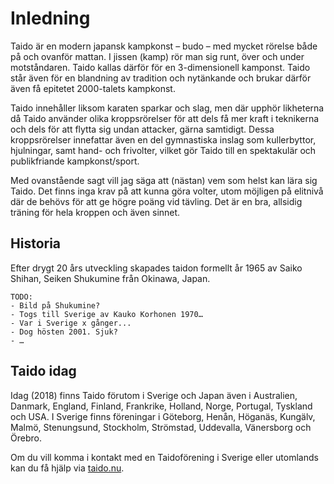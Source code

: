 # Inledning #

Taido är en modern japansk kampkonst – budo – med mycket rörelse både på och ovanför mattan. I jissen (kamp) rör man sig runt, över och under motståndaren. Taido kallas därför för en 3-dimensionell kamponst. Taido står även för en blandning av tradition och nytänkande och brukar därför även få epitetet 2000-talets kampkonst.

Taido innehåller liksom karaten sparkar och slag, men där upphör likheterna då Taido använder olika kroppsrörelser för att dels få mer kraft i teknikerna och dels för att flytta sig undan attacker, gärna samtidigt. Dessa kroppsrörelser innefattar även en del gymnastiska inslag som kullerbyttor, hjulningar, samt hand- och frivolter, vilket gör Taido till en spektakulär och publikfriande kampkonst/sport.

Med ovanstående sagt vill jag säga att (nästan) vem som helst kan lära sig Taido. Det finns inga krav på att kunna göra volter, utom möjligen på elitnivå där de behövs för att ge högre poäng vid tävling. Det är en bra, allsidig träning för hela kroppen och även sinnet. 


## Historia ##

Efter drygt 20 års utveckling skapades taidon formellt år 1965 av Saiko Shihan, Seiken Shukumine från Okinawa, Japan.

```
TODO: 
- Bild på Shukumine?
- Togs till Sverige av Kauko Korhonen 1970…
- Var i Sverige x gånger...
- Dog hösten 2001. Sjuk?
- …
```

## Taido idag ##

Idag (2018) finns Taido förutom i Sverige och Japan även i Australien, Danmark, England, Finland, Frankrike, Holland, Norge, Portugal, Tyskland och USA. I Sverige finns föreningar i Göteborg, Henån, Höganäs, Kungälv, Malmö, Stenungsund, Stockholm, Strömstad, Uddevalla, Vänersborg och Örebro. 

Om du vill komma i kontakt med en Taidoförening i Sverige eller utomlands kan du få hjälp via [taido.nu](http://taido.nu/).
